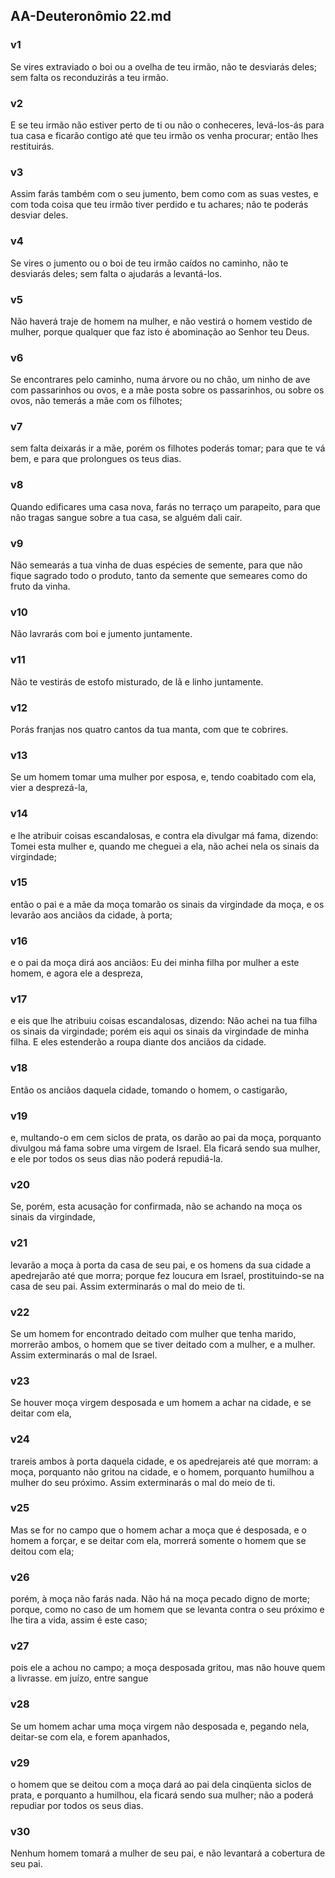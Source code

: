 ## AA-Deuteronômio 22.md
### v1
 Se vires extraviado o boi ou a ovelha de teu irmão, não te desviarás deles; sem falta os reconduzirás a teu irmão.
### v2
 E se teu irmão não estiver perto de ti ou não o conheceres, levá-los-ás para tua casa e ficarão contigo até que teu irmão os venha procurar; então lhes restituirás.
### v3
 Assim farás também com o seu jumento, bem como com as suas vestes, e com toda coisa que teu irmão tiver perdido e tu achares; não te poderás desviar deles.
### v4
 Se vires o jumento ou o boi de teu irmão caídos no caminho, não te desviarás deles; sem falta o ajudarás a levantá-los.
### v5
 Não haverá traje de homem na mulher, e não vestirá o homem vestido de mulher, porque qualquer que faz isto é abominação ao Senhor teu Deus.
### v6
 Se encontrares pelo caminho, numa árvore ou no chão, um ninho de ave com passarinhos ou ovos, e a mãe posta sobre os passarinhos, ou sobre os ovos, não temerás a mãe com os filhotes;
### v7
 sem falta deixarás ir a mãe, porém os filhotes poderás tomar; para que te vá bem, e para que prolongues os teus dias.
### v8
 Quando edificares uma casa nova, farás no terraço um parapeito, para que não tragas sangue sobre a tua casa, se alguém dali cair.
### v9
 Não semearás a tua vinha de duas espécies de semente, para que não fique sagrado todo o produto, tanto da semente que semeares como do fruto da vinha.
### v10
 Não lavrarás com boi e jumento juntamente.
### v11
 Não te vestirás de estofo misturado, de lã e linho juntamente.
### v12
 Porás franjas nos quatro cantos da tua manta, com que te cobrires.
### v13
 Se um homem tomar uma mulher por esposa, e, tendo coabitado com ela, vier a desprezá-la,
### v14
 e lhe atribuir coisas escandalosas, e contra ela divulgar má fama, dizendo: Tomei esta mulher e, quando me cheguei a ela, não achei nela os sinais da virgindade;
### v15
 então o pai e a mãe da moça tomarão os sinais da virgindade da moça, e os levarão aos anciãos da cidade, à porta;
### v16
 e o pai da moça dirá aos anciãos: Eu dei minha filha por mulher a este homem, e agora ele a despreza,
### v17
 e eis que lhe atribuiu coisas escandalosas, dizendo: Não achei na tua filha os sinais da virgindade; porém eis aqui os sinais da virgindade de minha filha. E eles estenderão a roupa diante dos anciãos da cidade.
### v18
 Então os anciãos daquela cidade, tomando o homem, o castigarão,
### v19
 e, multando-o em cem siclos de prata, os darão ao pai da moça, porquanto divulgou má fama sobre uma virgem de Israel. Ela ficará sendo sua mulher, e ele por todos os seus dias não poderá repudiá-la.
### v20
 Se, porém, esta acusação for confirmada, não se achando na moça os sinais da virgindade,
### v21
 levarão a moça à porta da casa de seu pai, e os homens da sua cidade a apedrejarão até que morra; porque fez loucura em Israel, prostituindo-se na casa de seu pai. Assim exterminarás o mal do meio de ti.
### v22
 Se um homem for encontrado deitado com mulher que tenha marido, morrerão ambos, o homem que se tiver deitado com a mulher, e a mulher. Assim exterminarás o mal de Israel.
### v23
 Se houver moça virgem desposada e um homem a achar na cidade, e se deitar com ela,
### v24
 trareis ambos à porta daquela cidade, e os apedrejareis até que morram: a moça, porquanto não gritou na cidade, e o homem, porquanto humilhou a mulher do seu próximo. Assim exterminarás o mal do meio de ti.
### v25
 Mas se for no campo que o homem achar a moça que é desposada, e o homem a forçar, e se deitar com ela, morrerá somente o homem que se deitou com ela;
### v26
 porém, à moça não farás nada. Não há na moça pecado digno de morte; porque, como no caso de um homem que se levanta contra o seu próximo e lhe tira a vida, assim é este caso;
### v27
 pois ele a achou no campo; a moça desposada gritou, mas não houve quem a livrasse. em juízo, entre sangue
### v28
 Se um homem achar uma moça virgem não desposada e, pegando nela, deitar-se com ela, e forem apanhados,
### v29
 o homem que se deitou com a moça dará ao pai dela cinqüenta siclos de prata, e porquanto a humilhou, ela ficará sendo sua mulher; não a poderá repudiar por todos os seus dias.
### v30
 Nenhum homem tomará a mulher de seu pai, e não levantará a cobertura de seu pai.
